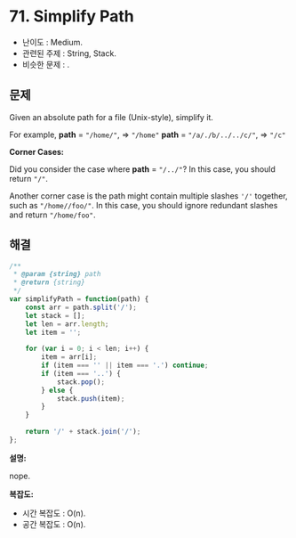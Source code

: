 # 71. Simplify Path

- 난이도 : Medium.
- 관련된 주제 : String, Stack.
- 비슷한 문제 : .

## 문제

Given an absolute path for a file (Unix-style), simplify it.

For example, **path** = `"/home/"`, => `"/home"` **path** = `"/a/./b/../../c/"`, => `"/c"`

**Corner Cases:**

Did you consider the case where **path** = `"/../"`? In this case, you should return `"/"`.

Another corner case is the path might contain multiple slashes `'/'` together, such as `"/home//foo/"`. In this case, you should ignore redundant slashes and return `"/home/foo"`.

## 해결

```javascript
/**
 * @param {string} path
 * @return {string}
 */
var simplifyPath = function(path) {
    const arr = path.split('/');
    let stack = [];
    let len = arr.length;
    let item = '';
    
    for (var i = 0; i < len; i++) {
        item = arr[i];
        if (item === '' || item === '.') continue;
        if (item === '..') {
            stack.pop();
        } else {
            stack.push(item);
        }
    }
    
    return '/' + stack.join('/');
};
```

**설명:**

nope.

**복잡도:**

- 시간 복잡도 : O(n).
- 공간 복잡도 : O(n).